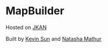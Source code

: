 # MapBuilder

Hosted on [JKAN](https://sun-kev.github.io/jkan/)

Built by [Kevin Sun](https://github.com/Sun-Kev) and [Natasha Mathur](https://github.com/natashamathur)
